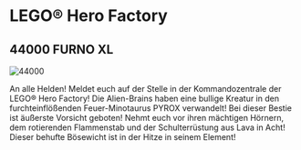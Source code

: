 # LEGO® Hero Factory

## **44000 FURNO XL**

![44000](https://www.bricklink.com/SL/44000-1.jpg)

An alle Helden! Meldet euch auf der Stelle in der Kommandozentrale der LEGO® Hero Factory! Die Alien-Brains haben eine bullige Kreatur in den furchteinflößenden Feuer-Minotaurus PYROX verwandelt! Bei dieser Bestie ist äußerste Vorsicht geboten! Nehmt euch vor ihren mächtigen Hörnern, dem rotierenden Flammenstab und der Schulterrüstung aus Lava in Acht! Dieser behufte Bösewicht ist in der Hitze in seinem Element!